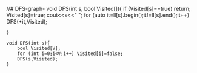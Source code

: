 //# DFS-graph-
 void DFS(int s, bool Visited[]){
        if (Visited[s]==true) return;
        Visited[s]=true;
        cout<<s<<" ";
        for (auto it=ll[s].begin();it!=ll[s].end();it++)
            DFS(*it,Visited);

    }

    void DFS(int s){
        bool Visited[V];
        for (int i=0;i<V;i++) Visited[i]=false;
        DFS(s,Visited);
    }
